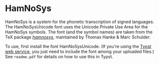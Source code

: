 # HamNoSys

HamNoSys is a system for the phonetic transcription of signed languages. The HamNoSysUnicode font uses the Unicode Private Use Area for the HamNoSys symbols. The font (and the symbol names) are taken from the TeX package _[hamnosys]("https://ctan.org/pkg/hamnosys?lang=en")_, maintained by Thomas Hanke & Marc Schulder.

To use, first install the font HamNoSysUnicode. (If you're using the [Typst web service]("https://typst.app"), you just need to include the font among your uploaded files.) See `readme.pdf` for details on how to use this in Typst.

